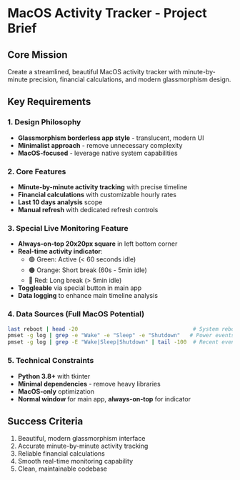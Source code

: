 # MacOS Activity Tracker - Project Brief

## Core Mission
Create a streamlined, beautiful MacOS activity tracker with minute-by-minute precision, financial calculations, and modern glassmorphism design.

## Key Requirements

### 1. Design Philosophy
- **Glassmorphism borderless app style** - translucent, modern UI
- **Minimalist approach** - remove unnecessary complexity
- **MacOS-focused** - leverage native system capabilities

### 2. Core Features
- **Minute-by-minute activity tracking** with precise timeline
- **Financial calculations** with customizable hourly rates
- **Last 10 days analysis** scope
- **Manual refresh** with dedicated refresh controls

### 3. Special Live Monitoring Feature
- **Always-on-top 20x20px square** in left bottom corner
- **Real-time activity indicator**:
  - 🟢 Green: Active (< 60 seconds idle)
  - 🟠 Orange: Short break (60s - 5min idle)  
  - 🔴 Red: Long break (> 5min idle)
- **Toggleable** via special button in main app
- **Data logging** to enhance main timeline analysis

### 4. Data Sources (Full MacOS Potential)
```bash
last reboot | head -20                                    # System reboots
pmset -g log | grep -e "Wake" -e "Sleep" -e "Shutdown"   # Power events
pmset -g log | grep -E "Wake|Sleep|Shutdown" | tail -100  # Recent events
```

### 5. Technical Constraints
- **Python 3.8+** with tkinter
- **Minimal dependencies** - remove heavy libraries
- **MacOS-only** optimization
- **Normal window** for main app, **always-on-top** for indicator

## Success Criteria
1. Beautiful, modern glassmorphism interface
2. Accurate minute-by-minute activity tracking
3. Reliable financial calculations
4. Smooth real-time monitoring capability
5. Clean, maintainable codebase
